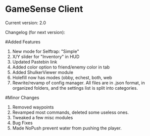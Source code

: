 # GameSense Client

Current version: 2.0

Changelog (for next version):

#Added Features
1) New mode for Selftrap: "Simple"
2) X/Y slider for "Inventory" in HUD
3) Updated Pastebin link
4) Added color option to friend/enemy color in tab
5) Added ShulkerViewer module
6) Holefill now has modes (obby, echest, both, web
7) Rewrite/revamp of config manager. All files are in .json format, in organized folders, and the settings list is split into categories.

#Minor Changes
1) Removed waypoints
2) Revamped most commands, deleted some useless ones.
3) Tweaked a few misc modules
4) Bug Fixes
5) Made NoPush prevent water from pushing the player.
